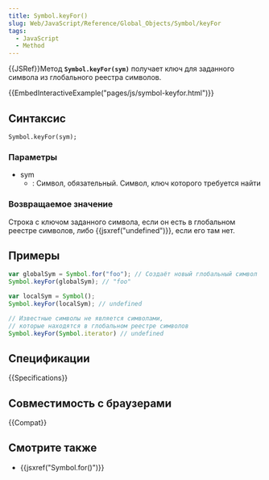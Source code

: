 ```yaml
---
title: Symbol.keyFor()
slug: Web/JavaScript/Reference/Global_Objects/Symbol/keyFor
tags:
  - JavaScript
  - Method
---
```

{{JSRef}}Метод **`Symbol.keyFor(sym)`** получает ключ для заданного символа из глобального реестра символов.

{{EmbedInteractiveExample("pages/js/symbol-keyfor.html")}}

## Синтаксис

```
Symbol.keyFor(sym);
```

### Параметры

- sym
  - : Символ, обязательный. Символ, ключ которого требуется найти

### Возвращаемое значение

Строка с ключом заданного символа, если он есть в глобальном реестре символов, либо {{jsxref("undefined")}}, если его там нет.

## Примеры

```js
var globalSym = Symbol.for("foo"); // Создаёт новый глобальный символ
Symbol.keyFor(globalSym); // "foo"

var localSym = Symbol();
Symbol.keyFor(localSym); // undefined

// Известные символы не является символами,
// которые находятся в глобальном реестре символов
Symbol.keyFor(Symbol.iterator) // undefined
```

## Спецификации

{{Specifications}}

## Совместимость с браузерами

{{Compat}}

## Смотрите также

- {{jsxref("Symbol.for()")}}
